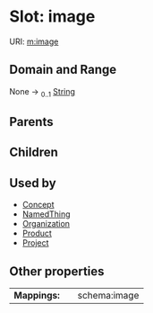 
# Slot: image




URI: [m:image](https://codeforde.org/schema/metaimage)


## Domain and Range

None &#8594;  <sub>0..1</sub> [String](types/String.md)

## Parents


## Children


## Used by

 * [Concept](Concept.md)
 * [NamedThing](NamedThing.md)
 * [Organization](Organization.md)
 * [Product](Product.md)
 * [Project](Project.md)

## Other properties

|  |  |  |
| --- | --- | --- |
| **Mappings:** | | schema:image |

